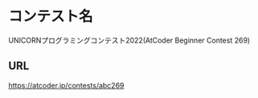 # コンテスト名
UNICORNプログラミングコンテスト2022(AtCoder Beginner Contest 269)

## URL
https://atcoder.jp/contests/abc269